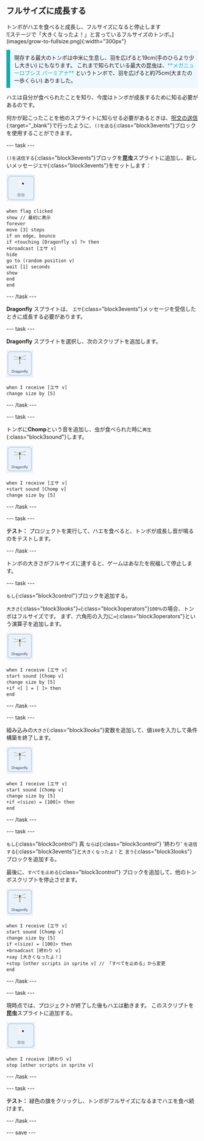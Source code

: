 ## フルサイズに成長する

<div style="display: flex; flex-wrap: wrap">
<div style="flex-basis: 200px; flex-grow: 1; margin-right: 15px;">
トンボがハエを食べると成長し、フルサイズになると停止します
</div>
<div>
![ステージで「大きくなったよ！」と言っているフルサイズのトンボ。](images/grow-to-fullsize.png){:width="300px"}
</div>
</div>

<p style="border-left: solid; border-width:10px; border-color: #0faeb0; background-color: aliceblue; padding: 10px;">
現存する最大のトンボは中米に生息し、羽を広げると19cm(手のひらより少し大きい) にもなります。 これまで知られている最大の昆虫は、<span style="color: #0faeb0">**メガニューロプシス パーミアナ**</span> というトンボで、羽を広げると約75cm(大またの一歩くらい) ありました。</p>

ハエは自分が食べられたことを知り、今度はトンボが成長するために知る必要があるのです。

何かが起こったことを他のスプライトに知らせる必要があるときは、[呪文の送信](https://projects.raspberrypi.org/ja-JP/projects/broadcasting-spells){:target="_blank"}で行ったように、`()を送る`{:class="block3events"}ブロックを使用することができます。

--- task ---

`()を送信する`{:class="block3events"}ブロックを**昆虫**スプライトに追加し、新しいメッセージ`エサ`{:class="block3events"}をセットします：

![](images/fly-icon.png)

```blocks3
when flag clicked
show // 最初に表示
forever
move [3] steps
if on edge, bounce
if <touching [Dragonfly v] ?> then
+broadcast [エサ v]
hide
go to (random position v)
wait [1] seconds
show
end
end
```
--- /task ---

**Dragonfly** スプライトは、 `エサ`{:class="block3events"}メッセージを受信したときに成長する必要があります。

--- task ---

**Dragonfly** スプライトを選択し、次のスクリプトを追加します。

![](images/dragonfly-icon.png)

```blocks3 
when I receive [エサ v]
change size by [5]
```

--- /task ---

--- task ---

トンボに**Chomp**という音を追加し、虫が食べられた時に`再生`{:class="block3sound"}します。

![](images/dragonfly-icon.png)

```blocks3 
when I receive [エサ v]
+start sound [Chomp v]
change size by [5]
```
--- /task ---

--- task ---

**テスト：** プロジェクトを実行して、ハエを食べると、トンボが成長し音が鳴るのをテストします。

--- /task ---

トンボの大きさがフルサイズに達すると、ゲームはあなたを祝福して停止します。

--- task ---

`もし`{:class="block3control"}ブロックを追加する。

`大きさ`{:class="block3looks"}`=`{:class="block3operators"}`100％`の場合、トンボはフルサイズです。 まず、六角形の入力に`=`{:class="block3operators"}という演算子を追加します。

![](images/dragonfly-icon.png)

```blocks3
when I receive [エサ v]
start sound [Chomp v]
change size by [5]
+if <[ ] = [ ]> then
end
```
--- /task ---

--- task ---

組み込みの`大きさ`{:class="block3looks"}変数を追加して、値`100`を入力して条件構築を終了します。

![](images/dragonfly-icon.png)

```blocks3
when I receive [エサ v]
start sound [Chomp v]
change size by [5]
+if <(size) = [100]> then
end
```
--- /task ---

--- task ---

`もし`{:class="block3control"} 真 `ならば`{:class="block3control"} '終わり' `を送信する`{:class="block3events"}と`大きくなったよ！`と `言う`{:class="block3looks"} ブロックを追加する。

最後に、`すべてを止める`{:class="block3control"} ブロックを追加して、他のトンボスクリプトを停止させます。

![](images/dragonfly-icon.png)

```blocks3
when I receive [エサ v]
start sound [Chomp v]
change size by [5]
if <(size) = [100]> then
+broadcast [終わり v]
+say [大きくなったよ！]
+stop [other scripts in sprite v] // 「すべてを止める」から変更
end
```
--- /task ---

--- task ---

現時点では、プロジェクトが終了した後もハエは動きます。 このスクリプトを**昆虫**スプライトに追加する。

![](images/fly-icon.png)

```blocks3
when I receive [終わり v]
stop [other scripts in sprite v]
```

--- /task ---

--- task ---

**テスト：** 緑色の旗をクリックし、トンボがフルサイズになるまでハエを食べ続けます。

--- /task ---

--- save ---
